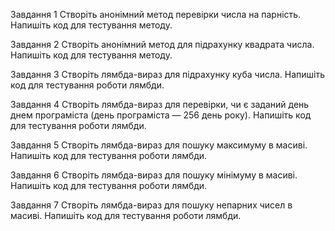 Завдання 1
Створіть анонімний метод перевірки числа на парність. Напишіть код для тестування методу.

Завдання 2
Створіть анонімний метод для підрахунку квадрата
числа. Напишіть код для тестування методу.

Завдання 3
Створіть лямбда-вираз для підрахунку куба числа.
Напишіть код для тестування роботи лямбди.

Завдання 4
Створіть лямбда-вираз для перевірки, чи є заданий
день днем програміста (день програміста — 256 день року).
Напишіть код для тестування роботи лямбди.

Завдання 5
Створіть лямбда-вираз для пошуку максимуму в масиві. Напишіть код для тестування роботи лямбди.

Завдання 6
Створіть лямбда-вираз для пошуку мінімуму в масиві.
Напишіть код для тестування роботи лямбди.

Завдання 7
Створіть лямбда-вираз для пошуку непарних чисел
в масиві. Напишіть код для тестування роботи лямбди.
